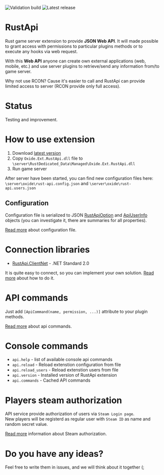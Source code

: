 ![Validation build](https://github.com/NickRimmer/RustApi/workflows/Validation%20build/badge.svg?branch=master) ![Latest release](https://img.shields.io/github/v/release/NickRimmer/RustApi)

# RustApi
Rust game server extension to provide **JSON Web API**.
It will made possible to grant access with permissions to particular plugins methods or to execute any hooks via web request.

With this **Web API** anyone can create own external applications (web, mobile, etc.) and use server plugins to retrieve/send any information from/to game server.

Why not use RCON? Cause it's easier to call and RustApi can provide limited access to server (RCON provide only full access).

# Status
Testing and improvement.

# How to use extension
1. Download [latest version](https://github.com/NickRimmer/RustApi/releases)
2. Copy `Oxide.Ext.RustApi.dll` file to `\server\RustDedicated_Data\Managed\Oxide.Ext.RustApi.dll`
3. Run game server

After server have been started, you can find new configuration files here:
`\server\oxide\rust-api.config.json` and `\server\oxide\rust-api.users.json`

## Configuration
Configuration file is serialized to JSON [RustApiOption](Oxide.Ext.RustApi/Primitives/Models/RustApiOptions.cs) and [ApiUserInfo](Oxide.Ext.RustApi/Models/ApiUserInfo.cs) objects (you can investigate it, there are summaries for all properties).

[Read more](Configuration.md) about configuration file.

# Connection libraries
- [RustApi.ClientNet](https://github.com/NickRimmer/RustApi.ClientNet) - .NET Standard 2.0

It is quite easy to connect, so you can implement your own solution. [Read more](Connection.md) about how to do it.

# API commands
Just add `[ApiCommand(name, permission, ...)]` attribute to your plugin methods.  

[Read more](Commands.md) about api commands.

# Console commands
- `api.help` - list of available console api commands
- `api.reload` - Reload extenstion configuration from file
- `api.reload_users` - Reload extenstion users from file
- `api.version` - Installed version of RustApi extension
- `api.commands` - Cached API commands

# Players steam authorization
API service provide authorization of users via `Steam Login page`.  
New players will be registerd as regular user with `Steam ID` as name and random secret value.  

[Read more](SteamAuth.md) information about Steam authorization.

# Do you have any ideas?
Feel free to write them in issues, and we will think about it together (;
